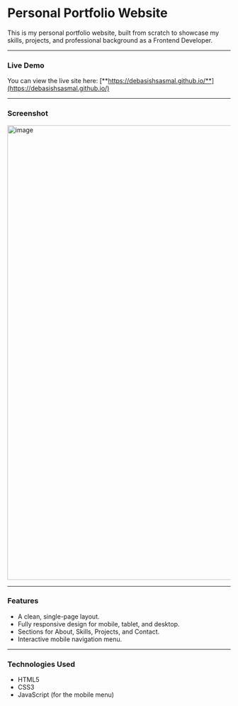 
# Personal Portfolio Website

This is my personal portfolio website, built from scratch to showcase my skills, projects, and professional background as a Frontend Developer.

---

### **Live Demo**

You can view the live site here: [**https://debasishsasmal.github.io/**](https://debasishsasmal.github.io/)

---

### **Screenshot**


<img width="1280" height="1024" alt="image" src="https://github.com/user-attachments/assets/d2edd107-0952-40dd-8793-2335a916868f" />

---

### **Features**

- A clean, single-page layout.
- Fully responsive design for mobile, tablet, and desktop.
- Sections for About, Skills, Projects, and Contact.
- Interactive mobile navigation menu.

---

### **Technologies Used**

- HTML5
- CSS3
- JavaScript (for the mobile menu)
